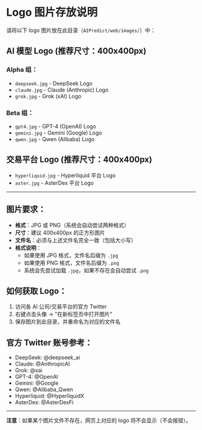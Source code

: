 # Logo 图片存放说明

请将以下 logo 图片放在此目录（`AIPredict/web/images/`）中：

## AI 模型 Logo (推荐尺寸：400x400px)

### Alpha 组：
- `deepseek.jpg` - DeepSeek Logo
- `claude.jpg` - Claude (Anthropic) Logo  
- `grok.jpg` - Grok (xAI) Logo

### Beta 组：
- `gpt4.jpg` - GPT-4 (OpenAI) Logo
- `gemini.jpg` - Gemini (Google) Logo
- `qwen.jpg` - Qwen (Alibaba) Logo

## 交易平台 Logo (推荐尺寸：400x400px)

- `hyperliquid.jpg` - Hyperliquid 平台 Logo
- `aster.jpg` - AsterDex 平台 Logo

---

## 图片要求：
- **格式**：JPG 或 PNG（系统会自动尝试两种格式）
- **尺寸**：建议 400x400px 的正方形图片
- **文件名**：必须与上述文件名完全一致（包括大小写）
- **格式说明**：
  - 如果使用 JPG 格式，文件名后缀为 `.jpg`
  - 如果使用 PNG 格式，文件名后缀为 `.png`
  - 系统会先尝试加载 `.jpg`，如果不存在会自动尝试 `.png`

## 如何获取 Logo：
1. 访问各 AI 公司/交易平台的官方 Twitter
2. 右键点击头像 → "在新标签页中打开图片"
3. 保存图片到此目录，并重命名为对应的文件名

## 官方 Twitter 账号参考：
- DeepSeek: @deepseek_ai
- Claude: @AnthropicAI  
- Grok: @xai
- GPT-4: @OpenAI
- Gemini: @Google
- Qwen: @Alibaba_Qwen
- Hyperliquid: @HyperliquidX
- AsterDex: @AsterDexFi

---

**注意**：如果某个图片文件不存在，网页上对应的 logo 将不会显示（不会报错）。


